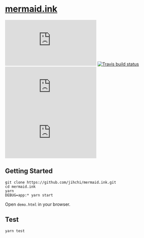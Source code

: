 # [mermaid.ink](https://mermaid.ink)

[![GitHub](https://img.shields.io/github/license/jihchi/mermaid.ink)](./LICENSE)
[![Travis build status](https://travis-ci.org/jihchi/mermaid.ink.svg?branch=master)](https://travis-ci.org/jihchi/mermaid.ink)
[![Docker Automated build](https://img.shields.io/docker/automated/jihchi/mermaid.ink)](https://hub.docker.com/r/jihchi/mermaid.ink/builds)
[![Docker Pulls](https://img.shields.io/docker/pulls/jihchi/mermaid.ink)](https://hub.docker.com/r/jihchi/mermaid.ink)

## Getting Started

```
git clone https://github.com/jihchi/mermaid.ink.git
cd mermaid.ink
yarn
DEBUG=app:* yarn start
```

Open `demo.html` in your browser.

## Test

```
yarn test
```
